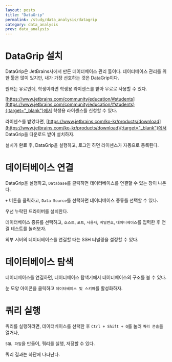 ```yaml
---
layout: posts
title: "DataGrip"
permalink: /study/data_analysis/datagrip
category: data_analysis
prev: data_analysis
---
```


# DataGrip 설치

DataGrip은 JetBrains사에서 만든 데이터베이스 관리 툴이다. 데이터베이스 관리를 위한 툴은 많이 있지만, 내가 가장 선호하는 것은 DataGrip이다.

원래는 유료인데, 학생이라면 학생용 라이센스를 받아 무료로 사용할 수 있다.

[https://www.jetbrains.com/community/education/#students](https://www.jetbrains.com/community/education/#students){:target="_blank"}에서 학생용 라이센스를 신청할 수 있다.

라이센스를 받았다면, [https://www.jetbrains.com/ko-kr/products/download](https://www.jetbrains.com/ko-kr/products/download){:target="_blank"}에서 DataGrip을 다운로드 받아 설치하자.

설치가 완료 후, DataGrip을 실행하고, 로그인 하면 라이센스가 자동으로 등록된다.

# 데이터베이스 연결

DataGrip을 실행하고, `Database`를 클릭하면 데이터베이스를 연결할 수 있는 창이 나온다.

`+` 버튼을 클릭하고, `Data Source`를 선택하면 데이터베이스 종류를 선택할 수 있다.

우선 누락된 드라이버를 설치한다.

데이터베이스 종류를 선택하고, `호스트`, `포트`, `사용자`, `비밀번호`, `데이터베이스`를 입력한 후 연결 테스트를 눌러보자.

외부 서버의 데이터베이스를 연결할 때는 SSH 터널링을 설정할 수 있다.

# 데이터베이스 탐색

데이터베이스를 연결하면, 데이터베이스 탐색기에서 데이터베이스의 구조를 볼 수 있다.

눈 모양 아이콘을 클릭하고 `데이터베이스 및 스키마`를 활성화하자.

# 쿼리 실행

쿼리를 실행하려면, 데이터베이스를 선택한 후 `Ctrl + Shift + Q`를 눌러 `쿼리 콘솔`을 열거나,

`SQL 파일`을 만들어, 쿼리를 실행, 저장할 수 있다.

쿼리 결과는 하단에 나타난다.

<img class="modal" src="/study/data_analysis/images/datagrip-1.png" alt=""/>
